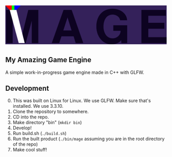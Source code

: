 # ![MAGE Logo](/images/fullmagelogo.png)
## My Amazing Game Engine

A simple work-in-progress game engine made in C++ with GLFW.

## Development

0. This was built on Linux for Linux. We use GLFW. Make sure that's installed. We use 3.3.10.
1. Clone the repository to somewhere.
2. CD into the repo.
3. Make directory "bin" (`mkdir bin`)
4. Develop!
5. Run build.sh (`./build.sh`)
6. Run the built product (`./bin/mage` assuming you are in the root directory of the repo)
7. Make cool stuff!
